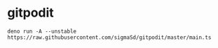 # gitpodit

```
deno run -A --unstable https://raw.githubusercontent.com/sigmaSd/gitpodit/master/main.ts
```
